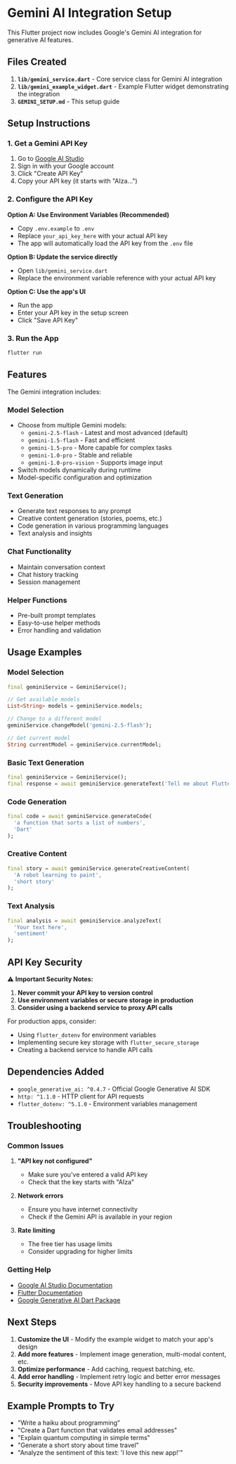 # Gemini AI Integration Setup

This Flutter project now includes Google's Gemini AI integration for generative AI features.

## Files Created

1. **`lib/gemini_service.dart`** - Core service class for Gemini AI integration
2. **`lib/gemini_example_widget.dart`** - Example Flutter widget demonstrating the integration
3. **`GEMINI_SETUP.md`** - This setup guide

## Setup Instructions

### 1. Get a Gemini API Key

1. Go to [Google AI Studio](https://makersuite.google.com/app/apikey)
2. Sign in with your Google account
3. Click "Create API Key"
4. Copy your API key (it starts with "AIza...")

### 2. Configure the API Key

**Option A: Use Environment Variables (Recommended)**

- Copy `.env.example` to `.env`
- Replace `your_api_key_here` with your actual API key
- The app will automatically load the API key from the `.env` file

**Option B: Update the service directly**

- Open `lib/gemini_service.dart`
- Replace the environment variable reference with your actual API key

**Option C: Use the app's UI**

- Run the app
- Enter your API key in the setup screen
- Click "Save API Key"

### 3. Run the App

```bash
flutter run
```

## Features

The Gemini integration includes:

### Model Selection

- Choose from multiple Gemini models:
  - `gemini-2.5-flash` - Latest and most advanced (default)
  - `gemini-1.5-flash` - Fast and efficient
  - `gemini-1.5-pro` - More capable for complex tasks
  - `gemini-1.0-pro` - Stable and reliable
  - `gemini-1.0-pro-vision` - Supports image input
- Switch models dynamically during runtime
- Model-specific configuration and optimization

### Text Generation

- Generate text responses to any prompt
- Creative content generation (stories, poems, etc.)
- Code generation in various programming languages
- Text analysis and insights

### Chat Functionality

- Maintain conversation context
- Chat history tracking
- Session management

### Helper Functions

- Pre-built prompt templates
- Easy-to-use helper methods
- Error handling and validation

## Usage Examples

### Model Selection

```dart
final geminiService = GeminiService();

// Get available models
List<String> models = geminiService.models;

// Change to a different model
geminiService.changeModel('gemini-2.5-flash');

// Get current model
String currentModel = geminiService.currentModel;
```

### Basic Text Generation

```dart
final geminiService = GeminiService();
final response = await geminiService.generateText('Tell me about Flutter');
```

### Code Generation

```dart
final code = await geminiService.generateCode(
  'a function that sorts a list of numbers',
  'Dart'
);
```

### Creative Content

```dart
final story = await geminiService.generateCreativeContent(
  'A robot learning to paint',
  'short story'
);
```

### Text Analysis

```dart
final analysis = await geminiService.analyzeText(
  'Your text here',
  'sentiment'
);
```

## API Key Security

⚠️ **Important Security Notes:**

1. **Never commit your API key to version control**
2. **Use environment variables or secure storage in production**
3. **Consider using a backend service to proxy API calls**

For production apps, consider:

- Using `flutter_dotenv` for environment variables
- Implementing secure key storage with `flutter_secure_storage`
- Creating a backend service to handle API calls

## Dependencies Added

- `google_generative_ai: ^0.4.7` - Official Google Generative AI SDK
- `http: ^1.1.0` - HTTP client for API requests
- `flutter_dotenv: ^5.1.0` - Environment variables management

## Troubleshooting

### Common Issues

1. **"API key not configured"**

   - Make sure you've entered a valid API key
   - Check that the key starts with "AIza"

2. **Network errors**

   - Ensure you have internet connectivity
   - Check if the Gemini API is available in your region

3. **Rate limiting**
   - The free tier has usage limits
   - Consider upgrading for higher limits

### Getting Help

- [Google AI Studio Documentation](https://ai.google.dev/docs)
- [Flutter Documentation](https://docs.flutter.dev/)
- [Google Generative AI Dart Package](https://pub.dev/packages/google_generative_ai)

## Next Steps

1. **Customize the UI** - Modify the example widget to match your app's design
2. **Add more features** - Implement image generation, multi-modal content, etc.
3. **Optimize performance** - Add caching, request batching, etc.
4. **Add error handling** - Implement retry logic and better error messages
5. **Security improvements** - Move API key handling to a secure backend

## Example Prompts to Try

- "Write a haiku about programming"
- "Create a Dart function that validates email addresses"
- "Explain quantum computing in simple terms"
- "Generate a short story about time travel"
- "Analyze the sentiment of this text: 'I love this new app!'"
